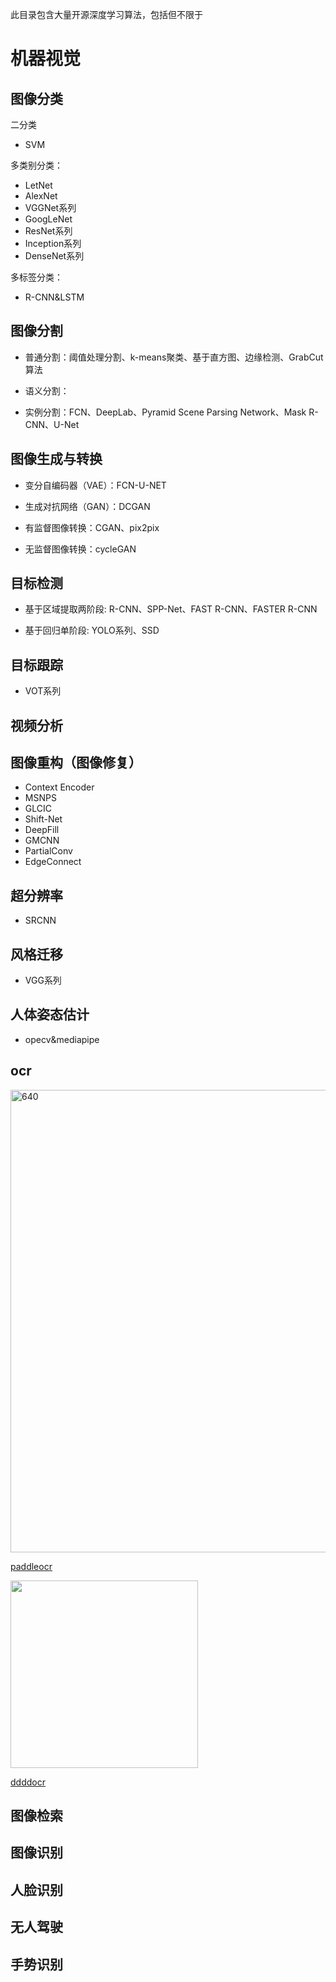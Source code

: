 
此目录包含大量开源深度学习算法，包括但不限于

# 机器视觉

## 图像分类

二分类
- SVM

多类别分类：
 - LetNet
 - AlexNet
 - VGGNet系列
 - GoogLeNet
 - ResNet系列
 - Inception系列
 - DenseNet系列

多标签分类：
- R-CNN&LSTM

## 图像分割

- 普通分割：阈值处理分割、k-means聚类、基于直方图、边缘检测、GrabCut算法

- 语义分割：

- 实例分割：FCN、DeepLab、Pyramid Scene Parsing Network、Mask R-CNN、U-Net

## 图像生成与转换

- 变分自编码器（VAE）：FCN-U-NET

- 生成对抗网络（GAN）：DCGAN

- 有监督图像转换：CGAN、pix2pix

- 无监督图像转换：cycleGAN

## 目标检测

- 基于区域提取两阶段: R-CNN、SPP-Net、FAST R-CNN、FASTER R-CNN

- 基于回归单阶段: YOLO系列、SSD

## 目标跟踪

- VOT系列

## 视频分析

## 图像重构（图像修复）

- Context Encoder
- MSNPS
- GLCIC
- Shift-Net
- DeepFill
- GMCNN
- PartialConv
- EdgeConnect

## 超分辨率

- SRCNN

## 风格迁移

- VGG系列

## 人体姿态估计

- opecv&mediapipe

## ocr

<img width="740" alt="640" src="https://user-images.githubusercontent.com/20157705/191438938-59b84670-24eb-47b5-b791-d8ad053a26a9.png">

[paddleocr](../paddleocr/README.md)

<img src="https://user-images.githubusercontent.com/20157705/191401572-43eb066c-e1cb-451b-8656-260df3a7b0e3.png" width="300px">

[ddddocr](../ddddocr/README.md)

## 图像检索

## 图像识别

## 人脸识别

## 无人驾驶

## 手势识别

